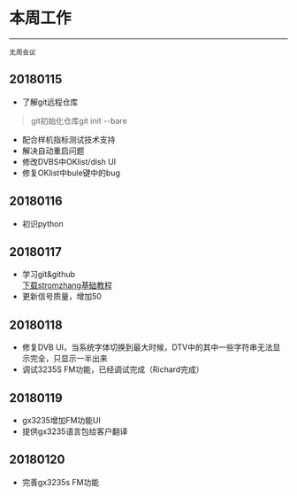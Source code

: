 # 本周工作  
***
`无周会议`  
## 20180115  
- 了解git远程仓库  
> git初始化仓库git init --bare  
  
- 配合样机指标测试技术支持  
- 解决自动重启问题  
- 修改DVBS中OKlist/dish UI  
- 修复OKlist中bule键中的bug  

## 20180116  
- 初识python  

## 20180117  
- 学习git&github  
[下载stromzhang基础教程](https://github.com/comniuer/amlogic/blob/master/technology/Learn%20GitHub%20from%200.pdf)	
- 更新信号质量，增加50  

## 20180118  
- 修复DVB UI，当系统字体切换到最大时候，DTV中的其中一些字符串无法显示完全，只显示一半出来  
- 调试3235S FM功能，已经调试完成（Richard完成） 

## 20180119  
- gx3235增加FM功能UI  
- 提供gx3235语言包给客户翻译  

## 20180120  
- 完善gx3235s FM功能  


